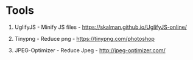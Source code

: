 # Tools

1. UglifyJS - Minify JS files - https://skalman.github.io/UglifyJS-online/

2. Tinypng - Reduce png - https://tinypng.com/photoshop

3. JPEG-Optimizer - Reduce Jpeg - http://jpeg-optimizer.com/
    


